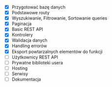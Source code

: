 - [x] Przygotować bazę danych
- [x] Podstawowe routy
- [x] Wyszukiwanie, Filtrowanie, Sortowanie queries
- [x] Paginacja
- [x] Basic REST API
- [x] Kontrolery
- [x] Walidacja danych
- [x] Handling errorów
- [x] Eksport powtarzalnych elementów do funkcji
- [ ] Użytkownicy REST API
- [ ] Prywatne biblioteki usera
- [ ] Hosting
- [ ] Serwisy
- [ ] Dokumentacja